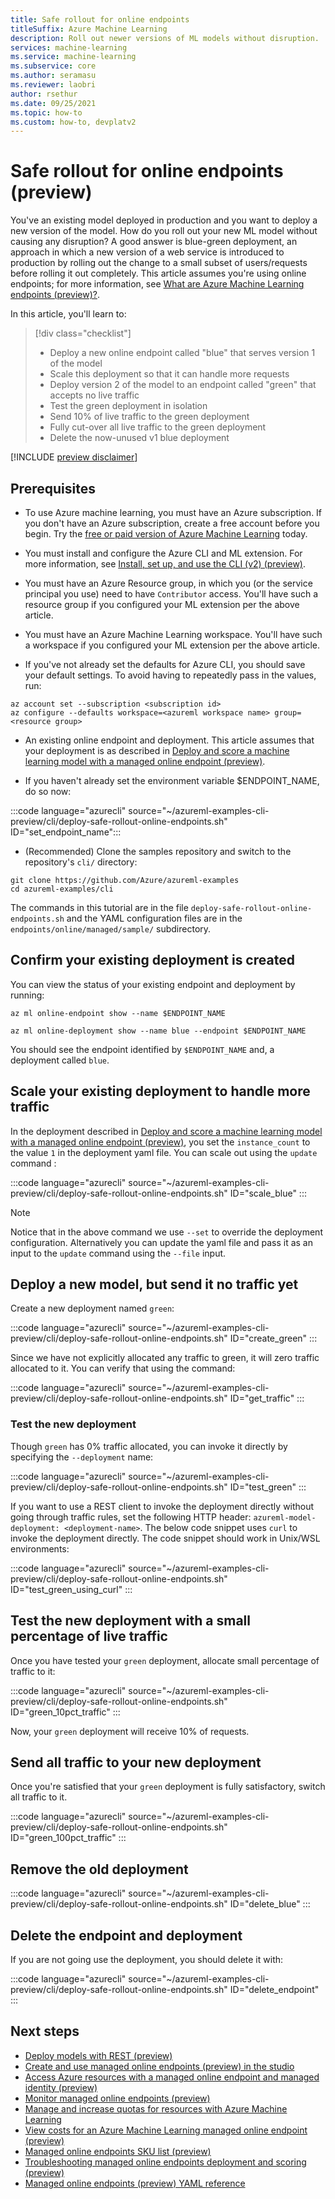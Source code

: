 ```yaml
---
title: Safe rollout for online endpoints 
titleSuffix: Azure Machine Learning
description: Roll out newer versions of ML models without disruption.
services: machine-learning
ms.service: machine-learning
ms.subservice: core
ms.author: seramasu
ms.reviewer: laobri
author: rsethur
ms.date: 09/25/2021
ms.topic: how-to
ms.custom: how-to, devplatv2
---
```


# Safe rollout for online endpoints (preview)

You've an existing model deployed in production and you want to deploy a new version of the model. How do you roll out your new ML model without causing any disruption? A good answer is blue-green deployment, an approach in which a new version of a web service is introduced to production by rolling out the change to a small subset of users/requests before rolling it out completely. This article assumes you're using online endpoints; for more information, see [What are Azure Machine Learning endpoints (preview)?](concept-endpoints.md).

In this article, you'll learn to:

> [!div class="checklist"]
> * Deploy a new online endpoint called "blue" that serves version 1 of the model
> * Scale this deployment so that it can handle more requests
> * Deploy version 2 of the model to an endpoint called "green" that accepts no live traffic
> * Test the green deployment in isolation 
> * Send 10% of live traffic to the green deployment
> * Fully cut-over all live traffic to the green deployment
> * Delete the now-unused v1 blue deployment

[!INCLUDE [preview disclaimer](../../includes/machine-learning-preview-generic-disclaimer.md)]

## Prerequisites

* To use Azure machine learning, you must have an Azure subscription. If you don't have an Azure subscription, create a free account before you begin. Try the [free or paid version of Azure Machine Learning](https://azure.microsoft.com/free/) today.

* You must install and configure the Azure CLI and ML extension. For more information, see [Install, set up, and use the CLI (v2) (preview)](how-to-configure-cli.md). 

* You must have an Azure Resource group, in which you (or the service principal you use) need to have `Contributor` access. You'll have such a resource group if you configured your ML extension per the above article. 

* You must have an Azure Machine Learning workspace. You'll have such a workspace if you configured your ML extension per the above article.

* If you've not already set the defaults for Azure CLI, you should save your default settings. To avoid having to repeatedly pass in the values, run:

```azurecli
az account set --subscription <subscription id>
az configure --defaults workspace=<azureml workspace name> group=<resource group>
```

* An existing online endpoint and deployment. This article assumes that your deployment is as described in [Deploy and score a machine learning model with a managed online endpoint (preview)](how-to-deploy-managed-online-endpoints.md).

* If you haven't already set the environment variable $ENDPOINT_NAME, do so now:

:::code language="azurecli" source="~/azureml-examples-cli-preview/cli/deploy-safe-rollout-online-endpoints.sh" ID="set_endpoint_name":::

* (Recommended) Clone the samples repository and switch to the repository's `cli/` directory: 

```azurecli
git clone https://github.com/Azure/azureml-examples
cd azureml-examples/cli
```

The commands in this tutorial are in the file `deploy-safe-rollout-online-endpoints.sh` and the YAML configuration files are in the `endpoints/online/managed/sample/` subdirectory.

## Confirm your existing deployment is created

You can view the status of your existing endpoint and deployment by running: 

```azurecli
az ml online-endpoint show --name $ENDPOINT_NAME 

az ml online-deployment show --name blue --endpoint $ENDPOINT_NAME 
```

You should see the endpoint identified by `$ENDPOINT_NAME` and, a deployment called `blue`. 

## Scale your existing deployment to handle more traffic

In the deployment described in [Deploy and score a machine learning model with a managed online endpoint (preview)](how-to-deploy-managed-online-endpoints.md), you set the `instance_count` to the value `1` in the deployment yaml file. You can scale out using the `update` command :

:::code language="azurecli" source="~/azureml-examples-cli-preview/cli/deploy-safe-rollout-online-endpoints.sh" ID="scale_blue" :::

> [!Note]
> Notice that in the above command we use `--set` to override the deployment configuration. Alternatively you can update the yaml file and pass it as an input to the `update` command using the `--file` input.

## Deploy a new model, but send it no traffic yet

Create a new deployment named `green`: 

:::code language="azurecli" source="~/azureml-examples-cli-preview/cli/deploy-safe-rollout-online-endpoints.sh" ID="create_green" :::

Since we have not explicitly allocated any traffic to green, it will zero traffic allocated to it. You can verify that using the command:

:::code language="azurecli" source="~/azureml-examples-cli-preview/cli/deploy-safe-rollout-online-endpoints.sh" ID="get_traffic" :::

### Test the new deployment

Though `green` has 0% traffic allocated, you can invoke it directly by specifying the `--deployment` name:

:::code language="azurecli" source="~/azureml-examples-cli-preview/cli/deploy-safe-rollout-online-endpoints.sh" ID="test_green" :::

If you want to use a REST client to invoke the deployment directly without going through traffic rules, set the following HTTP header: `azureml-model-deployment: <deployment-name>`. The below code snippet uses `curl` to invoke the deployment directly. The code snippet should work in Unix/WSL environments:

:::code language="azurecli" source="~/azureml-examples-cli-preview/cli/deploy-safe-rollout-online-endpoints.sh" ID="test_green_using_curl" :::

## Test the new deployment with a small percentage of live traffic

Once you have tested your `green` deployment, allocate small percentage of traffic to it:

:::code language="azurecli" source="~/azureml-examples-cli-preview/cli/deploy-safe-rollout-online-endpoints.sh" ID="green_10pct_traffic" :::

Now, your `green` deployment will receive 10% of requests. 

## Send all traffic to your new deployment

Once you're satisfied that your `green` deployment is fully satisfactory, switch all traffic to it.

:::code language="azurecli" source="~/azureml-examples-cli-preview/cli/deploy-safe-rollout-online-endpoints.sh" ID="green_100pct_traffic" :::

## Remove the old deployment

:::code language="azurecli" source="~/azureml-examples-cli-preview/cli/deploy-safe-rollout-online-endpoints.sh" ID="delete_blue" :::

## Delete the endpoint and deployment

If you are not going use the deployment, you should delete it with:

:::code language="azurecli" source="~/azureml-examples-cli-preview/cli/deploy-safe-rollout-online-endpoints.sh" ID="delete_endpoint" :::


## Next steps
- [Deploy models with REST (preview)](how-to-deploy-with-rest.md)
- [Create and use managed online endpoints (preview) in the studio](how-to-use-managed-online-endpoint-studio.md)
- [Access Azure resources with a managed online endpoint and managed identity (preview)](how-to-access-resources-from-endpoints-managed-identities.md)
- [Monitor managed online endpoints (preview)](how-to-monitor-online-endpoints.md)
- [Manage and increase quotas for resources with Azure Machine Learning](how-to-manage-quotas.md#azure-machine-learning-managed-online-endpoints-preview)
- [View costs for an Azure Machine Learning managed online endpoint (preview)](how-to-view-online-endpoints-costs.md)
- [Managed online endpoints SKU list (preview)](reference-managed-online-endpoints-vm-sku-list.md)
- [Troubleshooting managed online endpoints deployment and scoring (preview)](how-to-troubleshoot-managed-online-endpoints.md)
- [Managed online endpoints (preview) YAML reference](reference-yaml-endpoint-managed-online.md)